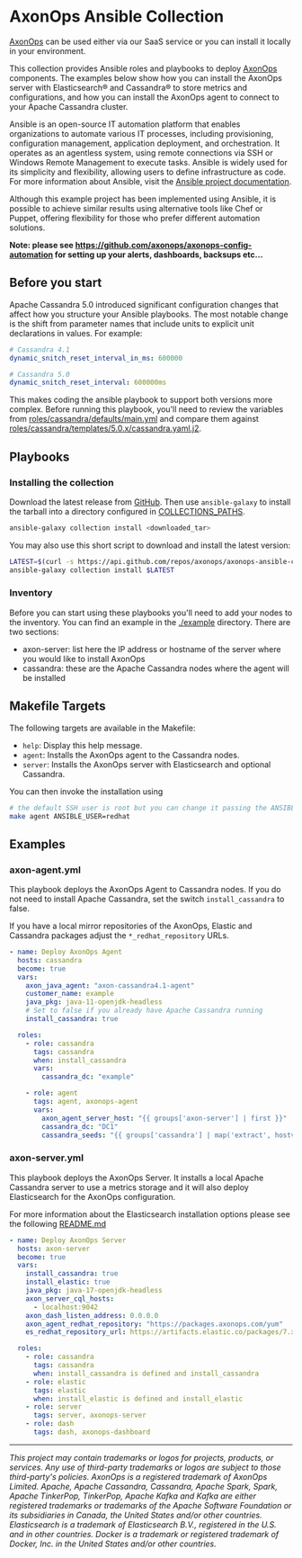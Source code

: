 # AxonOps Ansible Collection

[AxonOps](https://axonops.com/) can be used either via our SaaS service or you can install it locally in your environment.

This collection provides Ansible roles and playbooks to deploy [AxonOps](https://axonops.com/) components. The examples below
show how you can install the AxonOps server with Elasticsearch® and Cassandra® to store metrics and configurations,
and how you can install the AxonOps agent to connect to your Apache Cassandra cluster.

Ansible is an open-source IT automation platform that enables organizations to automate various IT processes, including provisioning, configuration management,
application deployment, and orchestration. It operates as an agentless system, using remote connections via SSH or Windows Remote Management
to execute tasks. Ansible is widely used for its simplicity and flexibility, allowing users to define infrastructure as code.
For more information about Ansible, visit the [Ansible project documentation](https://docs.ansible.com/ansible/latest/index.html).

Although this example project has been implemented using Ansible, it is possible to achieve similar results using alternative tools like Chef or Puppet,
offering flexibility for those who prefer different automation solutions.

**Note: please see https://github.com/axonops/axonops-config-automation for setting up your alerts, dashboards, backsups etc...**

## Before you start

Apache Cassandra 5.0 introduced significant configuration changes that affect how you structure your Ansible playbooks. The most notable change is the shift from parameter names that include units to explicit unit declarations in values. For example:

```yaml
# Cassandra 4.1
dynamic_snitch_reset_interval_in_ms: 600000

# Cassandra 5.0
dynamic_snitch_reset_interval: 600000ms
```

This makes coding the ansible playbook to support both versions more complex. Before running this playbook, you'll need to review the variables from [roles/cassandra/defaults/main.yml](roles/cassandra/defaults/main.yml) and compare them against [roles/cassandra/templates/5.0.x/cassandra.yaml.j2](roles/cassandra/templates/5.0.x/cassandra.yaml.j2).


## Playbooks

### Installing the collection

Download the latest release from [GitHub](https://github.com/axonops/axonops-ansible-collection/releases/). Then use `ansible-galaxy`
to install the tarball into a directory configured in [COLLECTIONS_PATHS](https://docs.ansible.com/ansible/latest/reference_appendices/config.html#collections-paths).

```sh
ansible-galaxy collection install <downloaded_tar>
```

You may also use this short script to download and install the latest version:

```sh
LATEST=$(curl -s https://api.github.com/repos/axonops/axonops-ansible-collection/releases/latest | jq -r '.assets[0].browser_download_url')
ansible-galaxy collection install $LATEST
```

### Inventory

Before you can start using these playbooks you'll need to add your nodes to the inventory. You can find an example
in the [./example](./example) directory. There are two sections:

- axon-server: list here the IP address or hostname of the server where you would like to install AxonOps
- cassandra: these are the Apache Cassandra nodes where the agent will be installed

## Makefile Targets

The following targets are available in the Makefile:

- `help`: Display this help message.
- `agent`: Installs the AxonOps agent to the Cassandra nodes.
- `server`: Installs the AxonOps server with Elasticsearch and optional Cassandra.

You can then invoke the installation using

```sh
# the default SSH user is root but you can change it passing the ANSIBLE_USER variable
make agent ANSIBLE_USER=redhat
```

## Examples

### axon-agent.yml

This playbook deploys the AxonOps Agent to Cassandra nodes. If you do not need to install
Apache Cassandra, set the switch `install_cassandra` to false.

If you have a local mirror repositories of the AxonOps, Elastic and Cassandra packages adjust
the `*_redhat_repository` URLs.

```yaml
- name: Deploy AxonOps Agent
  hosts: cassandra
  become: true
  vars:
    axon_java_agent: "axon-cassandra4.1-agent"
    customer_name: example
    java_pkg: java-11-openjdk-headless
    # Set to false if you already have Apache Cassandra running
    install_cassandra: true

  roles:
    - role: cassandra
      tags: cassandra
      when: install_cassandra
      vars:
        cassandra_dc: "example"

    - role: agent
      tags: agent, axonops-agent
      vars:
        axon_agent_server_host: "{{ groups['axon-server'] | first }}"
        cassandra_dc: "DC1"
        cassandra_seeds: "{{ groups['cassandra'] | map('extract', hostvars, ['ansible_default_ipv4', 'address']) | list | first }}"
```

### axon-server.yml

This playbook deploys the AxonOps Server. It installs a local Apache Cassandra server to use a metrics
storage and it will also deploy Elasticsearch for the AxonOps configuration.

For more information about the Elasticsearch installation options please see the following [README.md](./roles/elastic/README.md)

```yaml
- name: Deploy AxonOps Server
  hosts: axon-server
  become: true
  vars:
    install_cassandra: true
    install_elastic: true
    java_pkg: java-17-openjdk-headless
    axon_server_cql_hosts:
      - localhost:9042
    axon_dash_listen_address: 0.0.0.0
    axon_agent_redhat_repository: "https://packages.axonops.com/yum"
    es_redhat_repository_url: https://artifacts.elastic.co/packages/7.x/yum

  roles:
    - role: cassandra
      tags: cassandra
      when: install_cassandra is defined and install_cassandra
    - role: elastic
      tags: elastic
      when: install_elastic is defined and install_elastic
    - role: server
      tags: server, axonops-server
    - role: dash
      tags: dash, axonops-dashboard
```

***

*This project may contain trademarks or logos for projects, products, or services. Any use of third-party trademarks or logos are subject to those third-party's policies. AxonOps is a registered trademark of AxonOps Limited. Apache, Apache Cassandra, Cassandra, Apache Spark, Spark, Apache TinkerPop, TinkerPop, Apache Kafka and Kafka are either registered trademarks or trademarks of the Apache Software Foundation or its subsidiaries in Canada, the United States and/or other countries. Elasticsearch is a trademark of Elasticsearch B.V., registered in the U.S. and in other countries. Docker is a trademark or registered trademark of Docker, Inc. in the United States and/or other countries.*
